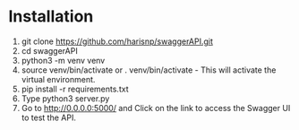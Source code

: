 

# Installation

1. git clone  https://github.com/harisnp/swaggerAPI.git 
2. cd swaggerAPI 
3. python3 -m venv venv
4. source venv/bin/activate or . venv/bin/activate - This will activate the virtual environment. 
5. pip install -r requirements.txt
6. Type python3 server.py
7. Go to http://0.0.0.0:5000/ and Click on the link to access the Swagger UI to test the API. 
